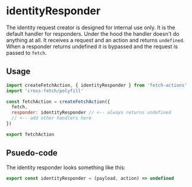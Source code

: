 # identityResponder
The identity request creator is designed for internal use only. It is the default handler for responders. Under the hood the handler doesn't do anything at all. It receives a request and an action and returns `undefined`. When a responder returns undefined it is bypassed and the request is passed to `fetch`.

## Usage

```js
import createFetchAction, { identityResponder } from 'fetch-actions'
import 'cross-fetch/polyfill'

const fetchAction = createFetchAction({
  fetch,
  responder: identityResponder // <-- always returns undefined
  // <-- add other handlers here
})

export fetchAction
```

## Psuedo-code
The identity responder looks something like this:

```js
export const identityResponder = (payload, action) => undefined
```
